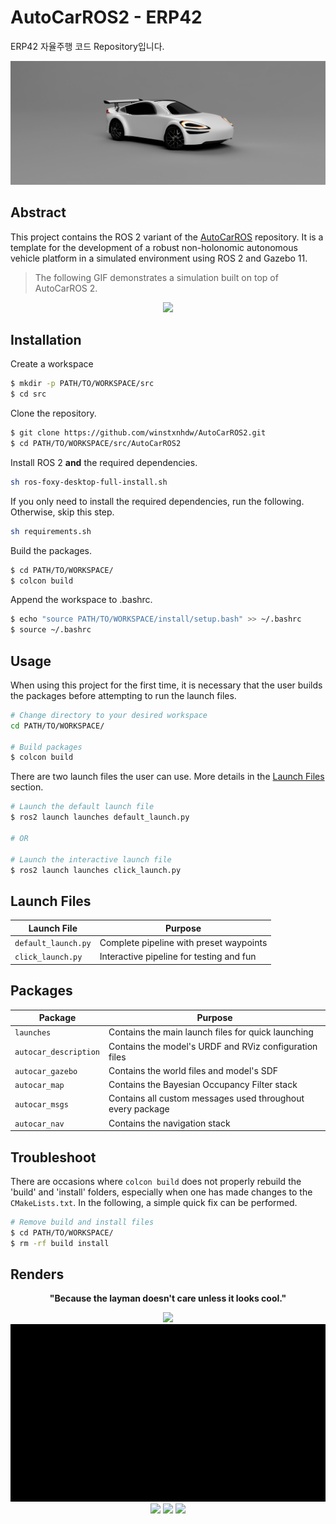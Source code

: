 # AutoCarROS2 - ERP42 

ERP42 자율주행 코드 Repository입니다.

<div align="center">
    <img src="https://github.com/winstxnhdw/AutoCarROS/blob/master/resources/pictures/ngeeann_av_ultrawide.png?raw=true" />
</div>

## Abstract

This project contains the ROS 2 variant of the [AutoCarROS](https://github.com/winstxnhdw/AutoCarROS) repository. It is a template for the development of a robust non-holonomic autonomous vehicle platform in a simulated environment using ROS 2 and Gazebo 11.
> The following GIF demonstrates a simulation built on top of AutoCarROS 2.

<div align="center">
    <img src="resources/reactive_path_planning.gif" />
</div>

## Installation

Create a workspace

```bash
$ mkdir -p PATH/TO/WORKSPACE/src
$ cd src
```

Clone the repository.

```bash
$ git clone https://github.com/winstxnhdw/AutoCarROS2.git
$ cd PATH/TO/WORKSPACE/src/AutoCarROS2
```

Install ROS 2 **and** the required dependencies.

```bash
sh ros-foxy-desktop-full-install.sh
```

If you only need to install the required dependencies, run the following. Otherwise, skip this step.

```bash
sh requirements.sh
```

Build the packages.

```bash
$ cd PATH/TO/WORKSPACE/
$ colcon build
```

Append the workspace to .bashrc.

```bash
$ echo "source PATH/TO/WORKSPACE/install/setup.bash" >> ~/.bashrc
$ source ~/.bashrc
```

## Usage

When using this project for the first time, it is necessary that the user builds the packages before attempting to run the launch files.

```bash
# Change directory to your desired workspace
cd PATH/TO/WORKSPACE/

# Build packages
$ colcon build
```

There are two launch files the user can use. More details in the [Launch Files](#Launch-Files) section.

```bash
# Launch the default launch file
$ ros2 launch launches default_launch.py

# OR

# Launch the interactive launch file
$ ros2 launch launches click_launch.py
```

## Launch Files

|Launch File|Purpose|
|-----------|-------|
|`default_launch.py`|Complete pipeline with preset waypoints|
|`click_launch.py`|Interactive pipeline for testing and fun|

## Packages

|Package|Purpose|
|-----------|-------|
|`launches`|Contains the main launch files for quick launching|
|`autocar_description`|Contains the model's URDF and RViz configuration files|
|`autocar_gazebo`|Contains the world files and model's SDF|
|`autocar_map`|Contains the Bayesian Occupancy Filter stack|
|`autocar_msgs`|Contains all custom messages used throughout every package|
|`autocar_nav`|Contains the navigation stack|

## Troubleshoot

There are occasions where `colcon build` does not properly rebuild the 'build' and 'install' folders, especially when one has made changes to the `CMakeLists.txt`. In the following, a simple quick fix can be performed.

```bash
# Remove build and install files
$ cd PATH/TO/WORKSPACE/
$ rm -rf build install
```

## Renders

<p align="center"><b>"Because the layman doesn't care unless it looks cool."</b></p>

<div align="center">
    <img src="https://github.com/winstxnhdw/AutoCarROS/blob/master/resources/gifs/renders.gif?raw=true" />
    <img src="https://github.com/winstxnhdw/AutoCarROS/blob/master/resources/gifs/1.gif?raw=true" />
    <img src="https://github.com/winstxnhdw/AutoCarROS/blob/master/resources/gifs/2.gif?raw=true" />
    <img src="https://github.com/winstxnhdw/AutoCarROS/blob/master/resources/gifs/3.gif?raw=true" />
    <img src="https://github.com/winstxnhdw/AutoCarROS/blob/master/resources/gifs/4.gif?raw=true" />
</div>

